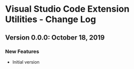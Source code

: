 # Visual Studio Code Extension Utilities - Change Log

## Version 0.0.0: October 18, 2019

### New Features

- Initial version
